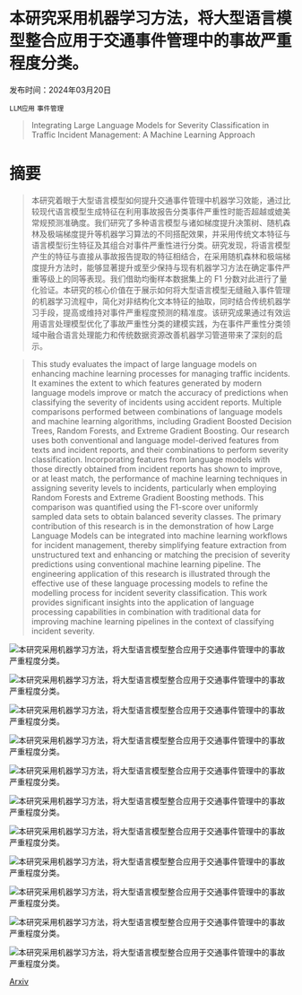 # 本研究采用机器学习方法，将大型语言模型整合应用于交通事件管理中的事故严重程度分类。

发布时间：2024年03月20日

`LLM应用` `事件管理`

> Integrating Large Language Models for Severity Classification in Traffic Incident Management: A Machine Learning Approach

# 摘要

> 本研究着眼于大型语言模型如何提升交通事件管理中机器学习效能，通过比较现代语言模型生成特征在利用事故报告分类事件严重性时能否超越或媲美常规预测准确度。我们研究了多种语言模型与诸如梯度提升决策树、随机森林及极端梯度提升等机器学习算法的不同搭配效果，并采用传统文本特征与语言模型衍生特征及其组合对事件严重性进行分类。研究发现，将语言模型产生的特征与直接从事故报告提取的特征相结合，在采用随机森林和极端梯度提升方法时，能够显著提升或至少保持与现有机器学习方法在确定事件严重等级上的同等表现。我们借助均衡样本数据集上的 F1 分数对此进行了量化验证。本研究的核心价值在于展示如何将大型语言模型无缝融入事件管理的机器学习流程中，简化对非结构化文本特征的抽取，同时结合传统机器学习手段，提高或维持对事件严重程度预测的精准度。该研究成果通过有效运用语言处理模型优化了事故严重性分类的建模实践，为在事件严重性分类领域中融合语言处理能力和传统数据资源改善机器学习管道带来了深刻的启示。

> This study evaluates the impact of large language models on enhancing machine learning processes for managing traffic incidents. It examines the extent to which features generated by modern language models improve or match the accuracy of predictions when classifying the severity of incidents using accident reports. Multiple comparisons performed between combinations of language models and machine learning algorithms, including Gradient Boosted Decision Trees, Random Forests, and Extreme Gradient Boosting. Our research uses both conventional and language model-derived features from texts and incident reports, and their combinations to perform severity classification. Incorporating features from language models with those directly obtained from incident reports has shown to improve, or at least match, the performance of machine learning techniques in assigning severity levels to incidents, particularly when employing Random Forests and Extreme Gradient Boosting methods. This comparison was quantified using the F1-score over uniformly sampled data sets to obtain balanced severity classes. The primary contribution of this research is in the demonstration of how Large Language Models can be integrated into machine learning workflows for incident management, thereby simplifying feature extraction from unstructured text and enhancing or matching the precision of severity predictions using conventional machine learning pipeline. The engineering application of this research is illustrated through the effective use of these language processing models to refine the modelling process for incident severity classification. This work provides significant insights into the application of language processing capabilities in combination with traditional data for improving machine learning pipelines in the context of classifying incident severity.

![本研究采用机器学习方法，将大型语言模型整合应用于交通事件管理中的事故严重程度分类。](../../../paper_images/2403.13547/x1.png)

![本研究采用机器学习方法，将大型语言模型整合应用于交通事件管理中的事故严重程度分类。](../../../paper_images/2403.13547/x2.png)

![本研究采用机器学习方法，将大型语言模型整合应用于交通事件管理中的事故严重程度分类。](../../../paper_images/2403.13547/x3.png)

![本研究采用机器学习方法，将大型语言模型整合应用于交通事件管理中的事故严重程度分类。](../../../paper_images/2403.13547/x4.png)

![本研究采用机器学习方法，将大型语言模型整合应用于交通事件管理中的事故严重程度分类。](../../../paper_images/2403.13547/x5.png)

![本研究采用机器学习方法，将大型语言模型整合应用于交通事件管理中的事故严重程度分类。](../../../paper_images/2403.13547/x6.png)

![本研究采用机器学习方法，将大型语言模型整合应用于交通事件管理中的事故严重程度分类。](../../../paper_images/2403.13547/x7.png)

![本研究采用机器学习方法，将大型语言模型整合应用于交通事件管理中的事故严重程度分类。](../../../paper_images/2403.13547/x8.png)

![本研究采用机器学习方法，将大型语言模型整合应用于交通事件管理中的事故严重程度分类。](../../../paper_images/2403.13547/x9.png)

![本研究采用机器学习方法，将大型语言模型整合应用于交通事件管理中的事故严重程度分类。](../../../paper_images/2403.13547/x10.png)

![本研究采用机器学习方法，将大型语言模型整合应用于交通事件管理中的事故严重程度分类。](../../../paper_images/2403.13547/x11.png)

[Arxiv](https://arxiv.org/abs/2403.13547)